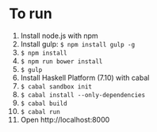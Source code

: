 # To run

1. Install node.js with npm
1. Install gulp: `$ npm install gulp -g`
1. `$ npm install`
1. `$ npm run bower install`
1. `$ gulp`
1. Install Haskell Platform (7.10) with cabal
1. `$ cabal sandbox init`
1. `$ cabal install --only-dependencies`
1. `$ cabal build`
1. `$ cabal run`
1. Open http://localhost:8000
